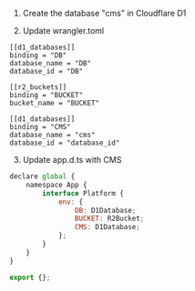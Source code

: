 1. Create the database "cms" in Cloudflare D1

2. Update wrangler.toml

```
[[d1_databases]]
binding = "DB"
database_name = "DB"
database_id = "DB"

[[r2_buckets]]
binding = "BUCKET"
bucket_name = "BUCKET"

[[d1_databases]]
binding = "CMS"
database_name = "cms"
database_id = "database_id"
```

3. Update app.d.ts with CMS

```js
declare global {
	namespace App {
		interface Platform {
			env: {
				DB: D1Database;
				BUCKET: R2Bucket;
				CMS: D1Database;
			};
		}
	}
}

export {};
```
